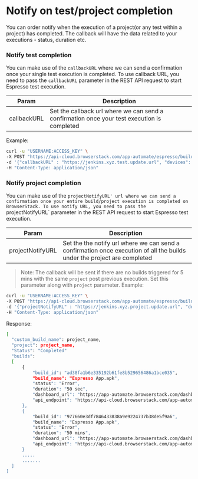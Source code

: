 # Notify on test/project completion

You can order notify when the execution of a project(or any test within a project) has completed. The callback will have the data related to your executions - status, duration etc. 

### Notify test completion
You can make use of the `callbackURL` where we can send a confirmation once your single test execution is completed. To use callback URL, you need to pass the `callbackURL` parameter in the REST API request to start Espresso test execution.

| Param       | Description                                                                                 	|
|-------------|---------------------------------------------------------------------------------------------	|
| callbackURL | Set the callback url where we can send a confirmation once your test execution is completed 	|

Example:
```bash
curl -u "USERNAME:ACCESS_KEY" \
-X POST "https://api-cloud.browserstack.com/app-automate/espresso/build" \
-d '{"callbackURL" : "https://jenkins.xyz.test.update.url", "devices": ["Samsung Galaxy S8-7.0"], "app": "bs://f7c874f21852ba57957a3fdc33f47514288c4ba4", "testSuite": "bs://e994db8333e32a5863938666c3c3491e778352ff"}' \
-H "Content-Type: application/json" 
```


### Notify project completion
You can make use of the `projectNotifyURL' url where we can send a confirmation once your entire build/project execution is completed on BrowserStack. To use notify URL, you need to pass the `projectNotifyURL` parameter in the REST API request to start Espresso test execution.

| Param            | Description                                                                                 	|
|------------------|---------------------------------------------------------------------------------------------	|
| projectNotifyURL |  Set the the notify url where we can send a confirmation once execution of all the builds under the project are completed|

>Note: The callback will be sent if there are no builds triggered for 5 mins with the same `project` post previous execution. Set this parameter along with `project` parameter.
Example:
```bash
curl -u "USERNAME:ACCESS_KEY" \
-X POST "https://api-cloud.browserstack.com/app-automate/espresso/build" \
-d '{"projectNotifyURL" : "https://jenkins.xyz.project.update.url", "devices": ["Samsung Galaxy S8-7.0"], "app": "bs://f7c874f21852ba57957a3fdc33f47514288c4ba4", "testSuite": "bs://e994db8333e32a5863938666c3c3491e778352ff"}' \
-H "Content-Type: application/json" 
```


Response:
```bash
[
  "custom_build_name": project_name,
  "project": project_name,
  "Status": "Completed"
  "builds": 
  [
      {
          "build_id": "ad38fa1b6e335192b61fe8b529656486a1bce035",
          "build_name": "Espresso App.apk",
          "status": "Error",
          "duration": "50 sec",
          "dashboard_url": "https://app-automate.browserstack.com/dashboard/v2/builds/ad38fa1b6e335192b61fe8b529656486a1bce035",
          "api_endpoint": "https://api-cloud.browserstack.com/app-automate/espresso/builds/ad38fa1b6e335192b61fe8b529656486a1bce035"    
      },
      {
          "build_id": "977660e3df7846433838a9e9224737b38de5f9a6",
          "build_name": "Espresso App.apk",
          "status": "Error",
          "duration": "50 mins",
          "dashboard_url": "https://app-automate.browserstack.com/dashboard/v2/builds/977660e3df7846433838a9e9224737b38de5f9a6",
          "api_endpoint": "https://api-cloud.browserstack.com/app-automate/espresso/builds/977660e3df7846433838a9e9224737b38de5f9a6"    
      }
      .....
      .......
  ]
]
```
